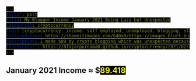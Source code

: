 ```yaml
---
layout: post
title: My Blogger Income January 2021 Being Lazy but Unexpected
categories: cryptocurrency
tags: [cryptocurrency, income, self employed, unemployed, blogging, slacking, new year]
featuredimage: https://steemitimages.com/640x0/https://images.blurt.buzz/DQmRtfZNVSqebsy9WBRKiRNRV1ZmTfMHDuYUkqRWXVASrt1/january-2021-blogging-income.gif
description: I made $89 by crypto blogging which was unexpected because I was slacking off after new year and maybe because cryptocurrency price increase
canonicalurl: https://0fajarpurnama0.github.io/cryptocurrency/2021/02/01/self-employed-income-blogger-january-2021
---
```

<style>
#contentcreation, #detailincome, #blogs, #publish0x, #publish0xcontest, #readcash, #blurtworld, #hiveblog, #steemit, #leofinance, #stemgeeks, #aeneas, #videos, #videoslist, #lbry, #image, #imagelist, #filearmy, #personalmonetization, #personalmonetizationlist, #coinimp, #bittubelink, #bravepublisher, #commontasks, #browsing, #bravebrowser, #bittubeairtime, #netboxbrowser, #cointiply, #cointiplylist, #cointiplyboardkinggame, #cointiplysurveyetc, #referrals, #referralsnote, #grade, #personnalcomments, #appendix, #donation, #mirror {
            display: none; 
}
        
span {
  color: yellow;
  background: black;
}

#gradedollar {
  color: blue;
}

#grade {
  animation: shake 0.5s;
  animation-iteration-count: 19;
}

@keyframes shake {
  0% { transform: translate(1px, 1px) rotate(0deg); }
  10% { transform: translate(-1px, -2px) rotate(-1deg); }
  20% { transform: translate(-3px, 0px) rotate(1deg); }
  30% { transform: translate(3px, 2px) rotate(0deg); }
  40% { transform: translate(1px, -1px) rotate(1deg); }
  50% { transform: translate(-1px, 2px) rotate(-1deg); }
  60% { transform: translate(-3px, 1px) rotate(0deg); }
  70% { transform: translate(3px, 1px) rotate(-1deg); }
  80% { transform: translate(-1px, -1px) rotate(1deg); }
  90% { transform: translate(1px, 2px) rotate(0deg); }
  100% { transform: translate(1px, -2px) rotate(-1deg); }
}
</style>

<h2 id="contentcreation">Content Creation</h2>
<h3 id="blogs">Blogs</h3>
<ul>
	<li id="publish0x"><a href="https://www.publish0x.com/@0fajarpurnama0?a=4oeEw0Yb0B&tid=januaryincome"><b>Publish0x</b></a>: $<span id="publish0xdollar">42.13</span> of ETH, LRC, and BAT.</li>
	<li id="publish0xcontest"><a href="https://www.publish0x.com/publish0x-contests/dextokendefined-writing-contest-and-twitter-giveaway-winners-xzyvkjo?a=4oeEw0Yb0B&tid=januaryincome"><b>Publish0x Writing Competition</b></a>: $<span id="publish0xcontestdollar">15</span> of ETH, LRC, and BAT.</li>
	<li id="readcash"><a href="https://read.cash/r/FajarPurnama"><b>ReadCash</b></a>: BCH 0 ≈ $<span id="readcashdollar">0</span></li>
	<li id="blurtworld"><a href="https://register.blurt.buzz/?referral=fajar.purnama"><b>Blurt</b></a>: Blurt 568.651 ≈ $<span id="blurtworlddollar">3</span></li>
	<li id="hiveblog"><a href="https://hiveonboard.com/?ref=fajar.purnama"><b>HiveBlog</b></a>: HBD 5.018 + Hive 42.65 ≈ $<span id="hiveblogdollar">10</span></li>
	<li id="steemit"><a href="https://steemit.com/@fajar.purnama?r=fajar.purnama"><b>Steemit</b></a>: SBD 1.892 + Steem 11.708 + TRX 12.738 ≈ $<span id="steemitdollar">24.12</span></li>
	<li id="leofinance"><a href="https://hiveonboard.com/?ref=fajar.purnama"><b>Leo Finance</b></a>: Leo 6.812 ≈ $<span id="leofinancedollar">4.32</span></li>
	<li id="stemgeeks"><a href="https://hiveonboard.com/?ref=fajar.purnama"><b>STEM Geeks</b></a>: STEM 116.2 ≈ $<span id="stemgeeksdollar">2.63</span></li>
	<li id="aeneas"><a href="https://hiveonboard.com/?ref=fajar.purnama"><b>Aeneas</b></a>: ASH 13.455 ≈ $<span id="aeneasdollar">0.11</span></li>
</ul>
<h3 id="videos">Videos</h3>
<ul>
    <li id="lbry"><a href="https://lbry.tv/$/invite/@0fajarpurnama0:e"><b>LBRY</b></a>: LBC 2.24 ≈ $<span id="lbrydollar">0.3</span></li>
</ul>
<h3 id="image">Images</h3>
<ul>
    <li id="filearmy"><a href="https://file.army/0fajarpurnama0"><b>Filearmy</b></a>: BTC 0.00000006 ≈ $<span id="filearmydollar">0.003</span></li>
</ul>
<h3 id="personalmonetization">Personal Monetization</h3>
<ul>
    <li id="coinimp"><a href="https://www.coinimp.com/invite/8c923bdd-07f9-4051-a110-bf3db7fb8d07"><b>Coinimp</b></a>: MINTME 1.48 ≈ $<span id="coinimpdollar">0.005</span></li>
    <li id="bittubelink"><a href="https://bittube.app/?ref?2JY4FE0CP"><b>Bittube Link</b></a>: TUBE 0 ≈ $<span id="bittubelinkdollar">0</span></li>
    <li id="bravepublisher"><a href="https://brave.com/faj934"><b>Brave Publisher Reward</b></a>: BAT 0 ≈ $<span id="bravepublisherdollar">0</span></li>
</ul>
<h2 id="commontasks">Common Tasks</h2>
<h3 id="browsing">Browsing</h3>
<ul>
    <li id="bravebrowser"><a href="https://brave.com/faj934"><b>Brave Browser Reward</b></a>: BAT 1 ≈ $<span id="bravebrowserdollar">0.6</span></li>
    <li id="bittubeairtime"><a href="https://bittube.app/?ref?2JY4FE0CP"><b>Bittube Airtime</b></a>: TUBE 9 ≈ $<span id="bittubeairtimedollar">0.1</span></li>
    <li id="netboxbrowser"><a href="https://netbox.global/r/publish0x"><b>Netbox Browser</b></a>: NBX 38 ≈ $<span id="netboxbrowserdollar">1.1</span></li>
</ul>
<h3 id="cointiply"><a href="http://cointiply.com/r/lnEjx">Cointiply</a></h3>
<ul>
    <li id="cointiplysurveyetc"><b>Survey, faucet, etc.:</b> $<span id="cointiplysurveyetcdollar">0</span></li>
</ul>
<h3 id="referrals">Referrals</h3>
<p  id="referralsnote">Currently the quantity is too much to handle when the value I earned is not much. So I may report this on a separate article.</p>
<h2 id="january2021income">January 2021 Income ≈ $<span id="january2021incomedollar">89.418</span></h2>
<h2 id="grade">Grade: <b id="gradedollar">D</b></h2>

<div id="personnalcomments">
<h2>Personnal Comments</h2>
<p>Recently, there are many readers who actively liked and commented my articles on <a href="https://www.floyx.com/profile/0fajarpurnama0/articles">Floyx</a> and <a href="https://trybe.one?ref=36801">Trybe</a>:</p>
<ul>
	<li>If you enjoyed my articles, that is great and thank you!</li>
	<li>If you engage for the missions and rewards, that is fine.</li>
	<li>If you only enjoyed my crypto articles, then I have to inform you that I will write much less portion of it and much more portion of non-crypto articles. So it is okay to unfollow rather having you disappointed.</li>
</ul>

<p>I did not expect to get $89 this month as many kept on pestering me to enjoy new year and stop working hard eventhough I told them that if I start enjoying once, I will not want to work again for a long time. It really did happen as you can see I write articles like once every 3-4 days where previously was everyday at least once. I read fictions, watching movies, and playing games often this month and I expected that I would probably just reach $50 this month. Then where does the remaining $39 came from? Compared to previous months, this month's Steem earnings are much more where I usually only got at most $5. Also, I didn't expect to get a share of Publish0x writing contest reward because very few are attracted to <a href="https://www.publish0x.com/0fajarpurnama0/grandma-is-shocked-by-the-multiplying-ampleforth-and-shocked-xjmogzk?a=4oeEw0Yb0B&tid=januaryincome">my article</a>.</p>
</div>

<div id="appendix">
<h2>Appendix</h2>
<figure>
    <img src="https://steemitimages.com/640x0/https://images.blurt.buzz/DQmbXPYWMZVXX5m9RcJZdEexm1wAU68RGFcxdh5DPXeSyzo/publish0x.PNG" onerror="this.onerror=null;this.src='https://404store.com/2021/02/12/publish0x.png';" alt="Publish0x Earnings" />
    <figcaption><a href="https://www.publish0x.com/register?a=4oeEw0Yb0B&tid=januaryincome">Publish0x</a> Earnings</figcaption>
</figure>

<figure>
    <img src="https://steemitimages.com/640x0/https://images.blurt.buzz/DQmQuXtJHegT2fgctqVdDuAUo66JABtUBXuymJEuvbN7QS5/publish0x-competition.PNG" onerror="this.onerror=null;this.src='https://404store.com/2021/02/12/publish0x-competition.png';" alt="Publish0x Contest" />
    <figcaption><a href="https://www.publish0x.com/publish0x-tutorials/eli5ampl-contest-winners-announced-1-dollars-260-cents-in-am-xlygwew?a=4oeEw0Yb0B&tid=januaryincome">Publish0x Competition</a> Earnings</figcaption>
</figure>

<figure>
    <img src="https://steemitimages.com/640x0/https://images.blurt.buzz/DQmasDz11TwUzWdBDhHWnNDGFPnMYfQaXbpg4NtxvdHYKmo/blurt.PNG" onerror="this.onerror=null;this.src='https://404store.com/2021/02/12/blurt.png';" alt="Blurt Earnings" />
    <figcaption><a href="https://register.blurt.buzz/?referral=fajar.purnama">Blurt Earnings</a></figcaption>
</figure>

<figure>
    <img src="https://steemitimages.com/640x0/https://images.blurt.buzz/DQmSiqVBxcALuD38EdMKrwi3yuMJJrFugijQLusoF84D7nK/hive.PNG" onerror="this.onerror=null;this.src='https://404store.com/2021/02/12/hive.png';" alt="Hive Earnings" />
    <figcaption><a href="https://hiveonboard.com/?ref=fajar.purnama">Hive Earnings</a></figcaption>
</figure>

<figure>
    <img src="https://steemitimages.com/640x0/https://images.blurt.buzz/DQmXHq48zDcfGC6u83RAgVgcFLyiKGeRCcyQRszYzexF5hg/steemit.PNG" onerror="this.onerror=null;this.src='https://404store.com/2021/02/12/steemit.png';" alt="Steemit Earnings" />
    <figcaption><a href="https://steemit.com/@fajar.purnama?r=fajar.purnama">Steemit</a> Earnings</figcaption>
</figure>

<figure>
    <img src="https://steemitimages.com/640x0/https://images.blurt.buzz/DQmSt1aDLLKx8hhGex3xrmu42woTufYD6WDY8yiSsPWY29N/stem-leo-ash.PNG" onerror="this.onerror=null;this.src='https://404store.com/2021/02/12/stem-leo-ash.png';" alt="Leo Finance Earnings" />
    <figcaption><a href="https://hiveonboard.com/?ref=fajar.purnama">Aeneas</a>, <a href="https://hiveonboard.com/?ref=fajar.purnama">Leo Finance</a>, and <a href="https://hiveonboard.com/?ref=fajar.purnama">STEM Geeks</a> Earnings</figcaption>
</figure>

<figure>
   <img src="https://steemitimages.com/640x0/https://images.blurt.buzz/DQmZb3GLSCVp4MVQDjDcuwAUcUej2bNrc8WjVWaF4bhBdQn/file-army.PNG" onerror="this.onerror=null;this.src='https://404store.com/2021/02/12/file-army.png';" alt="Filearmy Earnings" />
    <figcaption><a href="https://file.army/0fajarpurnama0">Filearmy</a> Earnings</figcaption>
</figure>

<figure>
    <img src="https://steemitimages.com/640x0/https://images.blurt.buzz/DQmbWjhZSJFDPMUvHqcU29NvLfUimSaHdQKvQkcv6uGCqhJ/lbry.PNG" onerror="this.onerror=null;this.src='https://404store.com/2021/01/05/lbry.png';" alt="LBRY Earnings" />
    <figcaption><a href="https://lbry.tv/$/invite/@0fajarpurnama0:e">LBRY</a> Earnings</figcaption>
</figure>

<figure>
    <img src="https://steemitimages.com/640x0/https://images.blurt.buzz/DQmbRwoHharKugo2MrEk4RxJyMAZgqZSTCPH1oLkx1ubx7u/coinimp.PNG';" onerror="this.onerror=null;this.src='https://404store.com/2021/02/12/coinimp.png';" alt="Coinimp Earnings" />
    <figcaption><a href="https://www.coinimp.com/invite/8c923bdd-07f9-4051-a110-bf3db7fb8d07">Coinimp</a> Earnings</figcaption>
</figure>

<figure>
    <img src="https://steemitimages.com/640x0/https://images.blurt.buzz/DQmah5Ruvk7DrwNEhto6MRBrFDfSGwhhNxjdNHaeHQSfs1V/bittube.PNG" onerror="this.onerror=null;this.src='https://404store.com/2021/02/12/lbry.png';" alt="Bittube Airtime Earnings" />
    <figcaption><a href="https://bittube.app/?ref?2JY4FE0CP">Bittube Airtime</a> Earnings</figcaption>
</figure>

<figure>
    <img src="https://steemitimages.com/640x0/https://images.blurt.buzz/DQmcTnK7YQKiK549sNHcXe9uwNKXT7SmWnEq8WDggxK8hRZ/brave.PNG" onerror="this.onerror=null;this.src='https://404store.com/2021/02/12/brave.png';" alt="Brave Browser Rewards" />
    <figcaption><a href="https://brave.com/faj934">Brave Browser</a> Rewards</figcaption>
</figure>

<figure>
    <img src="https://steemitimages.com/640x0/https://images.blurt.buzz/DQmeXDyQ6qJw1Z72ZtCucakoxPy4myiV14rktHTnbnoGuhC/netbox.PNG" onerror="this.onerror=null;this.src='https://404store.com/2021/02/12/netbox.png';" alt="Netbox Browser Rewards" />
    <figcaption><a href="https://netbox.global/r/publish0x">Netbox Browser</a> Rewards</figcaption>
</figure>
</div>

<div id="donation">
<h2>Donation</h2>
<p>Personally, I enjoyed being a full time independent content creator very much and I once again thank the platforms, investors, donators, and viewers for making my venture possible through donations, tippings, and upvotes. If you enjoy and/or want to further support my work you may choose more form of donation:</p>
<ul>
    <li>From <a href="https://brave.com/faj934">brave browser</a> and <a href="https://bittube.app/?ref?2JY4FE0CP">bittube extension</a> to my twitter profile: <a href="https://twitter.com/0FajarPurnama0">@0FajarPurnama0</a>.</li>
    <li>Donate Ethereum and its tokens using web3 such as Metamask, WalletConnect, Coinbase Wallet, and Trust Wallet: <a href='https://widget.kyber.network/v0.7.5/?type=pay&mode=popup&title=Donate%20to%20Fajar%20Purnama&lang=en&receiveAddr=0xCf354A0012160bC5dAe441C49f0B2d7E4A4fFC96&receiveToken=KNC&receiveAmount=1&callback=https%3A%2F%2Fkyberpay-sample.knstats.com%2Fcallback&paramForwarding=true&commissionId=0xCf354A0012160bC5dAe441C49f0B2d7E4A4fFC96&theme=theme-dark'
class='kyber-widget-button theme-dark theme-supported' name='KyberWidget - Powered by KyberNetwork' title='Pay with tokens'
target='_blank'>Pay with tokens</a></li>
    <li>Find deals profitable for both of us at <a href="https://0fajarpurnama0.github.io/deals">https://0fajarpurnama0.github.io/deals</a>.</li>
    <li>Use my referrals at <a href="https://0fajarpurnama0.github.io/affiliate-endorsement-referral">https://0fajarpurnama0.github.io/affiliate-endorsement-referral</a>.</li>
    <li>Turn off your adblocker and read my articles at <a href="https://0darkking0.blogspot.com">https://0darkking0.blogspot.com</a> by donating your CPU power (more advance form such as donating at a click of a button coming soon).</li>
    <li>More donation options coming soon at <a href="https://0fajarpurnama0.github.io/donation">https://0fajarpurnama0.github.io/donation</a>.</li>
</ul>

<figure>
    <img src="https://steemitimages.com/640x0/https://images.blurt.buzz/DQmTbQgo43bH8Xnvj6nbjrfVxHuefHtD3XPzwyfKkur1j8Y/qr-donation.png" onerror="this.onerror=null;this.src='https://404store.com/2020/11/02/qr-donation.png';" alt="qr donation" />
    <figcaption>Bitcoin <em>bc1q6hg4lllxthryke7zhxflcdrcm0nr8ph7antxk9</em>, Ethereum <em>0x3D4c67A2A40bC24ec53ab767b9247c02A2250BCB</em>, Litecoin <em>ltc1qqxl8dng0swv7zuhe30y5kzwht3l25krfaqzu2k</em>, XRP <em>r9rwEdZBWFRbsGzwG5gm1MjDoyBKWLPyx5</em>, Bitcoin Cash <em>qpd74d52rxpt3w70qv555ccq0254j7dhtg2mxst0dc</em>, Binance Chain <em>bnb10hdlv95jyjn92j2l6um6gkmc96a6g57lnezd66</em>, Monero <em>43V43g1UC9AdgjmjJZPQRxCotyi9VTb8jbYisw2cSqEjbuvp9Y</em>, <a href="https://www.paypal.com/paypalme/my/profile">paypal.me/fajarpurnama</a>.</figcaption>
</figure>

<a href="http://mellowads.com/0RDMA">Animation Source Code</a>
</div>

<div id="mirror">
<h2>Mirror</h2>
<ul>
	<li>
		<a href="https://www.publish0x.com/0fajarpurnama0/my-blogger-income-january-2021-being-lazy-but-unexpected-xykmvwj?a=4oeEw0Yb0B&tid=floyx">https://www.publish0x.com/0fajarpurnama0/my-blogger-income-january-2021-being-lazy-but-unexpected-xykmvwj?a=4oeEw0Yb0B&tid=floyx</a>
	</li>
	<li>
		<a href="https://0fajarpurnama0.github.io/cryptocurrency/2021/02/01/self-employed-income-blogger-january-2021">https://0fajarpurnama0.github.io/cryptocurrency/2021/02/01/self-employed-income-blogger-january-2021</a>
	</li>
	<li>
		<a href="https://0fajarpurnama0.medium.com/my-blogger-income-january-2021-being-lazy-but-unexpected-7a7463895cc">https://0fajarpurnama0.medium.com/my-blogger-income-january-2021-being-lazy-but-unexpected-7a7463895cc</a>
	</li>
	<li>
		<a href="https://hicc.cs.kumamoto-u.ac.jp/~fajar/cryptocurrency/self-employed-income-blogger-january-2021">https://hicc.cs.kumamoto-u.ac.jp/~fajar/cryptocurrency/self-employed-income-blogger-january-2021</a>
	</li>
	<li>
		<a href="https://blurtter.com/cryptocurrency/@fajar.purnama/my-blogger-income-january-2021-being-lazy-but-unexpected?referral=fajar.purnama">https://blurtter.com/cryptocurrency/@fajar.purnama/my-blogger-income-january-2021-being-lazy-but-unexpected?referral=fajar.purnama</a>
	</li>
	<li>
		<a href="https://0darkking0.blogspot.com/2021/02/my-blogger-income-january-2021-being.html">https://0darkking0.blogspot.com/2021/02/my-blogger-income-january-2021-being.html</a>
	</li>
	<li>
		<a href="https://leofinance.io/@fajar.purnama/my-blogger-income-january-2021-being-lazy-but-unexpected?ref=fajar.purnama">https://leofinance.io/@fajar.purnama/my-blogger-income-january-2021-being-lazy-but-unexpected?ref=fajar.purnama</a>
	</li>
	<li>
		<a href="https://0fajarpurnama0.cloudaccess.host/index.php/11-cryptocurrency/207-my-blogger-income-january-2021-being-lazy-but-unexpected">https://0fajarpurnama0.cloudaccess.host/index.php/11-cryptocurrency/207-my-blogger-income-january-2021-being-lazy-but-unexpected</a>
	</li>
	<li>
		<a href="https://steemit.com/cryptocurrency/@fajar.purnama/my-blogger-income-january-2021-being-lazy-but-unexpected?r=fajar.purnama">https://steemit.com/cryptocurrency/@fajar.purnama/my-blogger-income-january-2021-being-lazy-but-unexpected?r=fajar.purnama</a>
	</li>
	<li>
		<a href="http://0fajarpurnama0.weebly.com/blog/my-blogger-income-january-2021-being-lazy-but-unexpected">http://0fajarpurnama0.weebly.com/blog/my-blogger-income-january-2021-being-lazy-but-unexpected</a>
	</li>
	<li>
		<a href="https://0fajarpurnama0.wixsite.com/0fajarpurnama0/post/my-blogger-income-january-2021-being-lazy-but-unexpected">https://0fajarpurnama0.wixsite.com/0fajarpurnama0/post/my-blogger-income-january-2021-being-lazy-but-unexpected</a>
	</li>
	<li>
		<a href="https://read.cash/@FajarPurnama/my-blogger-income-january-2021-being-lazy-but-unexpected-be6279dd">https://read.cash/@FajarPurnama/my-blogger-income-january-2021-being-lazy-but-unexpected-be6279dd</a>
	</li>
	<li>
		<a href="https://www.uptrennd.com/post-detail/my-blogger-income-january-2021-being-lazy-but-unexpected~ODYzMjg5">https://www.uptrennd.com/post-detail/my-blogger-income-january-2021-being-lazy-but-unexpected~ODYzMjg5</a>
	</li>
	<li>
		<a href="https://trybe.one/https-blurtter-com-submit-html">https://trybe.one/https-blurtter-com-submit-html</a>
	</li>
	<li>
		<a href="https://www.floyx.com/article/0fajarpurnama0/my-blogger-income-january-2021-being-lazy-but-unex-00012e8969">https://www.floyx.com/article/0fajarpurnama0/my-blogger-income-january-2021-being-lazy-but-unex-00012e8969</a>
	</li>
	<li>
		<a href="https://markethive.com/0fajarpurnama0/blog/mybloggerincomejanuary2021beinglazybutunexpected">https://markethive.com/0fajarpurnama0/blog/mybloggerincomejanuary2021beinglazybutunexpected</a>
	</li>
</ul>
</div>

<script>
var january2021incomedollar = 0;
document.getElementById("january2021incomedollar").innerHTML = january2021incomedollar

var accumulate_animation = setInterval(function(){ 
  january2021incomedollar += 1;
  document.getElementById("january2021incomedollar").innerHTML = january2021incomedollar;
  if(january2021incomedollar > 87){
    clearInterval(accumulate_animation);
    tempaccumulate = 0;
  }
}, 200);

setTimeout(function () {
  document.getElementById("contentcreation").style.display = "block";
}, 500);

setTimeout(function () {
  document.getElementById("blogs").style.display = "block";
}, 1000);

setTimeout(function () {
  document.getElementById("publish0x").style.display = "block";
}, 1500);

setTimeout(function () {
  document.getElementById("publish0xcontest").style.display = "block";
}, 2000);

setTimeout(function () {
  document.getElementById("readcash").style.display = "block";
}, 3000);

setTimeout(function () {
  document.getElementById("blurtworld").style.display = "block";
}, 3500);

setTimeout(function () {
  document.getElementById("hiveblog").style.display = "block";
}, 4500);

setTimeout(function () {
  document.getElementById("steemit").style.display = "block";
}, 5000);

setTimeout(function () {
  document.getElementById("leofinance").style.display = "block";
}, 6000);

setTimeout(function () {
  document.getElementById("stemgeeks").style.display = "block";
}, 6500);

setTimeout(function () {
  document.getElementById("aeneas").style.display = "block";
}, 6700);

setTimeout(function () {
  document.getElementById("videos").style.display = "block";
}, 7000);

setTimeout(function () {
  document.getElementById("lbry").style.display = "block";
  var income = parseInt(document.getElementById("lbrydollar").innerHTML);
}, 7500);

setTimeout(function () {
  document.getElementById("image").style.display = "block";
}, 8000);

setTimeout(function () {
  document.getElementById("filearmy").style.display = "block";
}, 8500);

setTimeout(function () {
  document.getElementById("personalmonetization").style.display = "block";
}, 9000);

setTimeout(function () {
  document.getElementById("coinimp").style.display = "block";
}, 9500);

setTimeout(function () {
  document.getElementById("bittubelink").style.display = "block";
}, 10000);

setTimeout(function () {
  document.getElementById("bravepublisher").style.display = "block";
}, 10500);

setTimeout(function () {
  document.getElementById("commontasks").style.display = "block";
}, 11000);

setTimeout(function () {
  document.getElementById("browsing").style.display = "block";
}, 11500);

setTimeout(function () {
  document.getElementById("bravebrowser").style.display = "block";
}, 12000);

setTimeout(function () {
  document.getElementById("bittubeairtime").style.display = "block";
}, 12500);

setTimeout(function () {
  document.getElementById("netboxbrowser").style.display = "block";
}, 13000);

setTimeout(function () {
  document.getElementById("cointiply").style.display = "block";
}, 14500);

setTimeout(function () {
  document.getElementById("cointiplyboardkinggame").style.display = "block";
}, 15000);

setTimeout(function () {
  document.getElementById("cointiplysurveyetc").style.display = "block";;
}, 15500);

setTimeout(function () {
  document.getElementById("referrals").style.display = "block";
}, 16000);

setTimeout(function () {
  document.getElementById("referralsnote").style.display = "block";
}, 16500);

setTimeout(function () {
  document.getElementById("grade").style.display = "block";
}, 17000);

setTimeout(function () {
  document.getElementById("incomebeforefulltimeblogging").style.display = "block";
}, 17500);

setTimeout(function () {
  document.getElementById("personnalcomments").style.display = "block";
}, 18000);

setTimeout(function () {
  document.getElementById("appendix").style.display = "block";
}, 18500);

setTimeout(function () {
  document.getElementById("donation").style.display = "block";
}, 19000);

setTimeout(function () {
  document.getElementById("mirror").style.display = "block";
}, 19500);
</script>